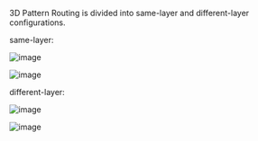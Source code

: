 3D Pattern Routing is divided into same-layer and different-layer configurations.

same-layer:

![image](https://github.com/user-attachments/assets/426287cd-ca6b-428f-812c-3677f46fcd36)

![image](https://github.com/user-attachments/assets/8229bcaf-bb97-4572-ac99-1c8fa301f8ad)

different-layer:

![image](https://github.com/user-attachments/assets/323e0aee-d29b-433f-9722-ecd55eeaa218)

![image](https://github.com/user-attachments/assets/6af1f970-3399-46d7-a6f6-64ed9d0f8bdb)

